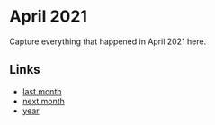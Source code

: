 # April 2021

Capture everything that happened in April 2021 here.

## Links
- [last month](calendar/months/2021-03.md)
- [next month](calendar/months/2021-05.md)
- [year](calendar/years/2021.md)
